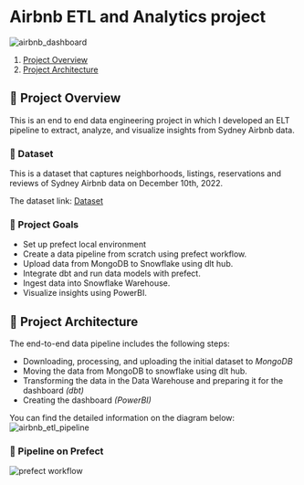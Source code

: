 # Airbnb ETL and Analytics project
![airbnb_dashboard](https://github.com/user-attachments/assets/4592a5d4-6aee-413d-ab4b-d0b465f42ca5)
1. [ Project Overview ](#introduction)
3. [ Project Architecture ](#arch)

<a name="introduction"></a>
## 🔬 Project Overview 

This is an end to end data engineering project in which I developed an ELT pipeline to extract, analyze, and visualize insights from Sydney  Airbnb data.

### 💾 Dataset

This is a  dataset that captures neighborhoods, listings, reservations and reviews of Sydney Airbnb data on December 10th, 2022.


The dataset link: [Dataset](https://www.kaggle.com/datasets/samibrahim/airbnb-sydney?)

### 🎯 Project Goals

- Set up prefect local environment 
- Create a data pipeline from scratch using prefect workflow.
- Upload data from MongoDB to Snowflake using dlt hub.
- Integrate dbt and run data models with prefect.
- Ingest data into Snowflake Warehouse.
- Visualize insights using PowerBI.
<a name="arch"></a>
## 📝 Project Architecture

The end-to-end data pipeline includes the following steps:

- Downloading, processing, and uploading the initial dataset to *MongoDB*
- Moving the data from MongoDB to snowflake using dlt hub.
- Transforming the data in the Data Warehouse and preparing it for the dashboard *(dbt)*
- Creating the dashboard *(PowerBI)*
  
You can find the detailed information on the diagram below:
![airbnb_etl_pipeline](https://github.com/user-attachments/assets/28bc1a6e-7601-4644-80fb-7f2e7ae84e45)
### 🔧 Pipeline on Prefect
![prefect workflow](https://github.com/user-attachments/assets/eaedd6ca-daf9-4e53-9dda-d5cc89128bb3)

